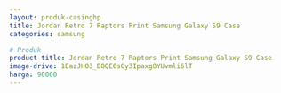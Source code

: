 ```yaml
---
layout: produk-casinghp
title: Jordan Retro 7 Raptors Print Samsung Galaxy S9 Case
categories: samsung

# Produk
product-title: Jordan Retro 7 Raptors Print Samsung Galaxy S9 Case
image-drive: 1EazJHO3_D8QE0sOy3Ipaxg8YUvmli6lT
harga: 90000
---
```

